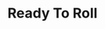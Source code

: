 ---
title: Ready To Roll
layout: game
categories: gamejam
type: gamejam

# Project Overview
heading: "A... Dice Bakery?"
summary: "One day, in this little town of Dice people, a bakery opens. You start your trial shift, turning a blind eye to the cannibalism around you. Luckily for you, the customers are kind enough to bring their own recipes! This was designed around the theme 'Roll of the Dice' <small>(GMTK Gamejam 2022)</small>"

# Media
icon: "https://am3pap005files.storage.live.com/y4mAxGdBvYvQOJEPS9GLSVbE5mZ4pus8s-cH6DpXUX8mO6ZtMLINvKkoncU0lBch8SNuxOetLPhaYdynw8eAGX1JIR2MtpmLh5zj3mnbqFjTIWQ0R9unSQ10cG-Z9MNq8_XrO8N_j4cSCiKjHhxZ7ItjnAsbmU0VhaodUcrOJSFa44DADdzGyKcIf1nVA_g_56b?width=368&height=368&cropmode=none"
showreel: "https://onedrive.live.com/download?resid=9594E849DC7FC39E%2161348&authkey=!AMgVUFGR0IznURg"

# Game Embed
isgameembed: true
gameembed: "https://itch.io/embed-upload/6182152"
widgetembed: "https://itch.io/embed/1622786"

# Project Details
status: "Done"
duration: "48 Hours"
dates: "July 2022"
tools:
  - Unity
roles:
  - Programming
  - Art
credits:
  - Amy Elliott
  - Joe Shanahan
  - Megan Johns
repo: "AmyE123/GMTK-2022"
statslink: "https://github-readme-stats.vercel.app/api/pin/?username=AmyE123&repo=GMTK-2022&theme=swift"
itch: "https://horsehead.itch.io/ready-to-roll"
---